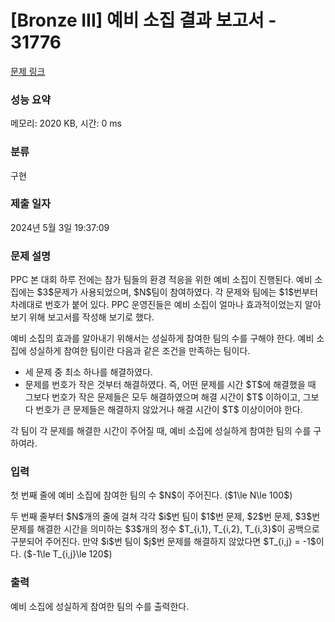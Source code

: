 # [Bronze III] 예비 소집 결과 보고서 - 31776 

[문제 링크](https://www.acmicpc.net/problem/31776) 

### 성능 요약

메모리: 2020 KB, 시간: 0 ms

### 분류

구현

### 제출 일자

2024년 5월 3일 19:37:09

### 문제 설명

<p>PPC 본 대회 하루 전에는 참가 팀들의 환경 적응을 위한 예비 소집이 진행된다. 예비 소집에는 $3$문제가 사용되었으며, $N$팀이 참여하였다. 각 문제와 팀에는 $1$번부터 차례대로 번호가 붙어 있다. PPC 운영진들은 예비 소집이 얼마나 효과적이었는지 알아보기 위해 보고서를 작성해 보기로 했다.</p>

<p>예비 소집의 효과를 알아내기 위해서는 성실하게 참여한 팀의 수를 구해야 한다. 예비 소집에 성실하게 참여한 팀이란 다음과 같은 조건을 만족하는 팀이다.</p>

<ul>
	<li>세 문제 중 최소 하나를 해결하였다.</li>
	<li>문제를 번호가 작은 것부터 해결하였다. 즉, 어떤 문제를 시간 $T$에 해결했을 때 그보다 번호가 작은 문제들은 모두 해결하였으며 해결 시간이 $T$ 이하이고, 그보다 번호가 큰 문제들은 해결하지 않았거나 해결 시간이 $T$ 이상이어야 한다.</li>
</ul>

<p>각 팀이 각 문제를 해결한 시간이 주어질 때, 예비 소집에 성실하게 참여한 팀의 수를 구하여라.</p>

### 입력 

 <p>첫 번째 줄에 예비 소집에 참여한 팀의 수 $N$이 주어진다. ($1\le N\le 100$)</p>

<p>두 번째 줄부터 $N$개의 줄에 걸쳐 각각 $i$번 팀이 $1$번 문제, $2$번 문제, $3$번 문제를 해결한 시간을 의미하는 $3$개의 정수 $T_{i,1}, T_{i,2}, T_{i,3}$이 공백으로 구분되어 주어진다. 만약 $i$번 팀이 $j$번 문제를 해결하지 않았다면 $T_{i,j} = -1$이다. ($-1\le T_{i,j}\le 120$)</p>

### 출력 

 <p>예비 소집에 성실하게 참여한 팀의 수를 출력한다.</p>

